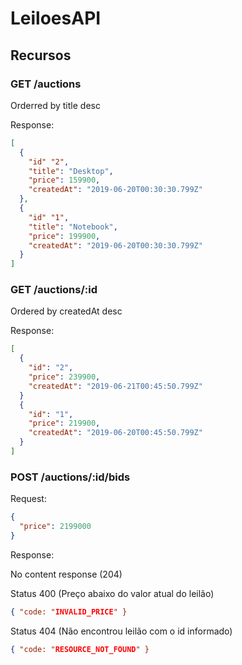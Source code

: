# LeiloesAPI

## Recursos

### GET /auctions

Orderred by title desc

Response:
```json
[
  { 
    "id" "2", 
    "title": "Desktop", 
    "price": 159900, 
    "createdAt": "2019-06-20T00:30:30.799Z"
  },
  { 
    "id" "1", 
    "title": "Notebook", 
    "price": 199900, 
    "createdAt": "2019-06-20T00:30:30.799Z"
  }
]
```

### GET /auctions/:id
Ordered by createdAt desc

Response:
```json
[
  {
    "id": "2",
    "price": 239900,
    "createdAt": "2019-06-21T00:45:50.799Z"
  }
  {
    "id": "1",
    "price": 219900,
    "createdAt": "2019-06-20T00:45:50.799Z"
  }
]
```


### POST /auctions/:id/bids

Request:
```json
{
  "price": 2199000
}
```

Response:

No content response (204)

Status 400 (Preço abaixo do valor atual do leilão)
```json
{ "code: "INVALID_PRICE" }
```

Status 404 (Não encontrou leilão com o id informado)
```json
{ "code: "RESOURCE_NOT_FOUND" }
```